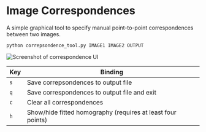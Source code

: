 Image Correspondences
===========

A simple graphical tool to specify manual point-to-point correspondences between two images.

    python correpsondence_tool.py IMAGE1 IMAGE2 OUTPUT

![Screenshot of correspondence UI][screenshot]

Key | Binding
--- | ---
`s` | Save correpsondences to output file
`q` | Save correspondences to output file and exit
`c` | Clear all correspondences
`h` | Show/hide fitted homography (requires at least four points)

[screenshot]: https://raw.github.com/alexflint/image-marks/master/docs/screenshot-small.jpg
